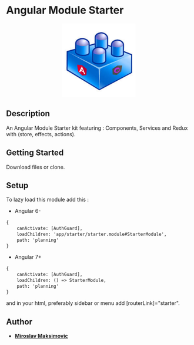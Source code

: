 # Angular Module Starter

<p align="center">
    <img src="https://github.com/miki995/Angular-Module-Starter/blob/master/starter.png" alt="Angular Module Starter" width="200" height="200"/>
</p>

## Description
An Angular Module Starter kit featuring : Components, Services and Redux with (store, effects, actions).

## Getting Started

Download files or clone.


## Setup

To lazy load this module add this :

* Angular 6-

```
{
    canActivate: [AuthGuard],
    loadChildren: 'app/starter/starter.module#StarterModule',
    path: 'planning'
}
```

* Angular 7+

```
{
    canActivate: [AuthGuard],
    loadChildren: () => StarterModule,
    path: 'planning'
}
```

and in your html, preferably sidebar or menu add [routerLink]="starter".

## Author

* **[Miroslav Maksimovic](https://github.com/miki995)** 
